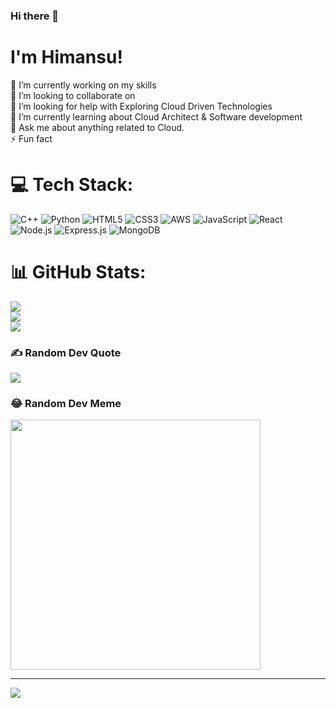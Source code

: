 ### Hi there 👋

<!--
**himansu2198/himansu2198** is a ✨ _special_ ✨ repository because its `README.md` (this file) appears on your GitHub profile.

Here are some ideas to get you started:

- 🔭 I’m currently working on ...
- 🌱 I’m currently learning ...
- 👯 I’m looking to collaborate on ...
- 🤔 I’m looking for help with ...
- 💬 Ask me about ...
- 📫 How to reach me: ...
- 😄 Pronouns: ...
- ⚡ Fun fact: ...
-->
# I'm Himansu!
🔭 I’m currently working on my skills<br>👯 I’m looking to collaborate on<br>🤝 I’m looking for help with Exploring Cloud Driven Technologies<br>🌱 I’m currently learning  about Cloud Architect & Software development   <br>💬 Ask me about anything related to Cloud.  <br>⚡ Fun fact


# 💻 Tech Stack:
![C++](https://img.shields.io/badge/c++-%2300599C.svg?style=for-the-badge&logo=c%2B%2B&logoColor=white) ![Python](https://img.shields.io/badge/python-3670A0?style=for-the-badge&logo=python&logoColor=ffdd54) ![HTML5](https://img.shields.io/badge/html5-%23E34F26.svg?style=for-the-badge&logo=html5&logoColor=white) ![CSS3](https://img.shields.io/badge/css3-%231572B6.svg?style=for-the-badge&logo=css3&logoColor=white) ![AWS](https://img.shields.io/badge/AWS-%23FF9900.svg?style=for-the-badge&logo=amazon-aws&logoColor=white) ![JavaScript](https://img.shields.io/badge/javascript-%23F7DF1E.svg?style=for-the-badge&logo=javascript&logoColor=black) ![React](https://img.shields.io/badge/react-%2361DAFB.svg?style=for-the-badge&logo=react&logoColor=black) ![Node.js](https://img.shields.io/badge/node.js-%23339933.svg?style=for-the-badge&logo=node.js&logoColor=white) ![Express.js](https://img.shields.io/badge/express.js-%23404d59.svg?style=for-the-badge&logo=express&logoColor=white) ![MongoDB](https://img.shields.io/badge/mongodb-%234ea94b.svg?style=for-the-badge&logo=mongodb&logoColor=white)
# 📊 GitHub Stats:
![](https://github-readme-stats.vercel.app/api?username=himansu2198&theme=vue-dark&hide_border=true&include_all_commits=false&count_private=false)<br/>
![](https://github-readme-streak-stats.herokuapp.com/?user=himansu2198&theme=vue-dark&hide_border=true)<br/>
![](https://github-readme-stats.vercel.app/api/top-langs/?username=himansu2198&theme=vue-dark&hide_border=true&include_all_commits=false&count_private=false&layout=compact)

### ✍️ Random Dev Quote
![](https://quotes-github-readme.vercel.app/api?type=horizontal&theme=radical)

### 😂 Random Dev Meme
<img src='https://randommeme-five.vercel.app/' style="height: 400px;"/>

---
[![](https://visitcount.itsvg.in/api?id=himansu2198&icon=0&color=0)](https://visitcount.itsvg.in)

<!-- Proudly created with GPRM ( https://gprm.itsvg.in ) -->
